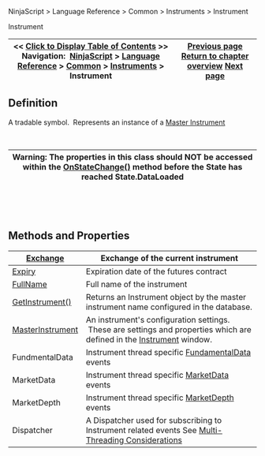 ﻿


NinjaScript \> Language Reference \> Common \> Instruments \> Instrument






















Instrument







| \<\< [Click to Display Table of Contents](instrument.md) \>\> **Navigation:**     [NinjaScript](ninjascript-1.md) \> [Language Reference](language_reference_wip-1.md) \> [Common](common-1.md) \> [Instruments](instruments_ninjascript-1.md) \> Instrument | [Previous page](instruments_ninjascript-1.md) [Return to chapter overview](instruments_ninjascript-1.md) [Next page](exchange-1.md) |
| --- | --- |











## Definition


A tradable symbol.  Represents an instance of a [Master Instrument](masterinstrument-1.md)


 




| Warning: The properties in this class should NOT be accessed within the [OnStateChange()](onstatechange-1.md) method before the State has reached State.DataLoaded |
| --- |



 


 


## Methods and Properties




| [Exchange](exchange-1.md) | Exchange of the current instrument |
| --- | --- |
| [Expiry](expiry-1.md) | Expiration date of the futures contract |
| [FullName](instrument_fullname-1.md) | Full name of the instrument |
| [GetInstrument()](getinstrument-1.md) | Returns an Instrument object by the master instrument name configured in the database. |
| [MasterInstrument](masterinstrument-1.md) | An instrument's configuration settings.  These are settings and properties which are defined in the [Instrument](instruments-1.md) window. |
| FundmentalData | Instrument thread specific [FundamentalData](fundamentaldata-1.md) events |
| MarketData | Instrument thread specific [MarketData](marketdata-1.md) events |
| MarketDepth | Instrument thread specific [MarketDepth](marketdepth-1.md) events |
| Dispatcher | A Dispatcher used for subscribing to Instrument related events See [Multi\-Threading Considerations](multi-threading-1.md) |









